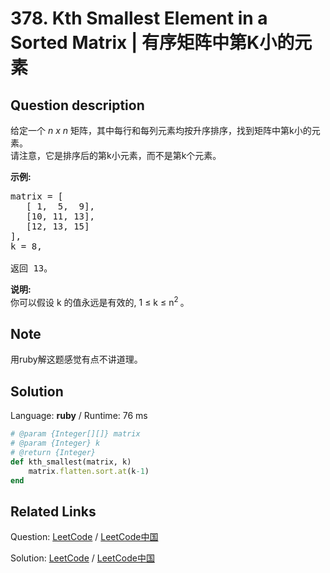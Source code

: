 # 378. Kth Smallest Element in a Sorted Matrix | 有序矩阵中第K小的元素

## Question description

<!--If you want to use the English description, use <p>Given a <i>n</i> x <i>n</i> matrix where each of the rows and columns are sorted in ascending order, find the kth smallest element in the matrix.</p>

<p>
Note that it is the kth smallest element in the sorted order, not the kth distinct element.
</p>

<p><b>Example:</b>
<pre>
matrix = [
   [ 1,  5,  9],
   [10, 11, 13],
   [12, 13, 15]
],
k = 8,

return 13.
</pre>
</p>

<p><b>Note: </b><br>
You may assume k is always valid, 1 &le; k &le; n<sup>2</sup>.</p> instead-->
<p>给定一个&nbsp;<em>n x n&nbsp;</em>矩阵，其中每行和每列元素均按升序排序，找到矩阵中第k小的元素。<br />
请注意，它是排序后的第k小元素，而不是第k个元素。</p>

<p><strong>示例:</strong></p>

<pre>
matrix = [
   [ 1,  5,  9],
   [10, 11, 13],
   [12, 13, 15]
],
k = 8,

返回 13。
</pre>

<p><strong>说明: </strong><br />
你可以假设 k 的值永远是有效的, 1 &le; k &le; n<sup>2&nbsp;</sup>。</p>


## Note

用ruby解这题感觉有点不讲道理。


## Solution

Language: **ruby**  /  Runtime: 76 ms

```ruby
# @param {Integer[][]} matrix
# @param {Integer} k
# @return {Integer}
def kth_smallest(matrix, k)
    matrix.flatten.sort.at(k-1)
end
```



## Related Links

Question: [LeetCode](https://leetcode.com/problems/kth-smallest-element-in-a-sorted-matrix/description/)  /  [LeetCode中国](https://leetcode-cn.com/problems/kth-smallest-element-in-a-sorted-matrix/description/)

Solution: [LeetCode](https://leetcode.com/articles/kth-smallest-element-in-a-sorted-matrix/)  /  [LeetCode中国](https://leetcode-cn.com/articles/kth-smallest-element-in-a-sorted-matrix/)